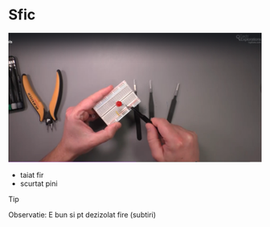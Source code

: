 <h1>Sfic</h1>

<img src="_img/pensete/image.png" alt="surubelnite pensete sfic" />

- taiat fir
- scurtat pini

> [!TIP]
> Observatie:
> E bun si pt dezizolat fire (subtiri)